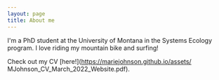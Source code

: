 ```yaml
---
layout: page
title: About me
---
```


I'm a PhD student at the University of Montana in the Systems Ecology program.
I love riding my mountain bike and surfing!

Check out my CV [here!](https://mariejohnson.github.io/assets/
MJohnson_CV_March_2022_Website.pdf).


